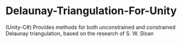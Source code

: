 # Delaunay-Triangulation-For-Unity
(Unity-C#) Provides methods for both unconstrained and constrained Delaunay triangulation, based on the research of S. W. Sloan
